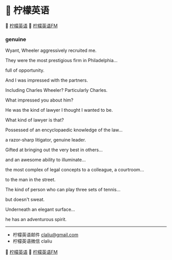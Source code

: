# 🍋 柠檬英语

🍋 [柠檬英语](http://www.qin.me/)
🍋 [柠檬英语FM](http://www.qin.me/fm.html)

### genuine

Wyant, Wheeler aggressively recruited me.

They were the most prestigious firm in Philadelphia...

full of opportunity.

And I was impressed with the partners.

Including Charles Wheeler?  Particularly Charles.

What impressed you about him?

He was the kind of lawyer I thought I wanted to be.

What kind of lawyer is that?

Possessed of an encyclopaedic knowledge of the law...

a razor-sharp litigator, genuine leader.

Gifted at bringing out the very best in others...

and an awesome ability to illuminate...

the most complex of legal concepts to a colleague, a courtroom...

to the man in the street.

The kind of person who can play three sets of tennis...

but doesn't sweat.

Underneath an elegant surface...

he has an adventurous spirit.

***

* 柠檬英语邮件 claliu@gmail.com
* 柠檬英语微信 claliu

🍋 [柠檬英语](http://www.qin.me/)
🍋 [柠檬英语FM](http://www.qin.me/fm.html)